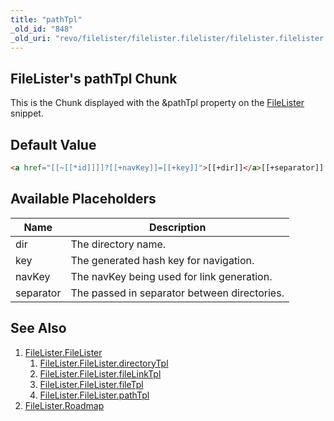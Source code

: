 ```yaml
---
title: "pathTpl"
_old_id: "848"
_old_uri: "revo/filelister/filelister.filelister/filelister.filelister.pathtpl"
---
```


## FileLister's pathTpl Chunk

This is the Chunk displayed with the &pathTpl property on the [FileLister](extras/filelister/filelister.filelister "FileLister.FileLister") snippet.

## Default Value

``` html
<a href="[[~[[*id]]]]?[[+navKey]]=[[+key]]">[[+dir]]</a>[[+separator]]
```

## Available Placeholders

| Name      | Description                                  |
| --------- | -------------------------------------------- |
| dir       | The directory name.                          |
| key       | The generated hash key for navigation.       |
| navKey    | The navKey being used for link generation.   |
| separator | The passed in separator between directories. |

## See Also

1. [FileLister.FileLister](extras/filelister)
     1. [FileLister.FileLister.directoryTpl](extras/filelister/filelister/directorytpl)
     2. [FileLister.FileLister.fileLinkTpl](extras/filelister/filelister/filelinktpl)
     3. [FileLister.FileLister.fileTpl](extras/filelister/filelister/filetpl)
     4. [FileLister.FileLister.pathTpl](extras/filelister/filelister/pathtpl)
2. [FileLister.Roadmap](extras/filelister/filelister.roadmap)
